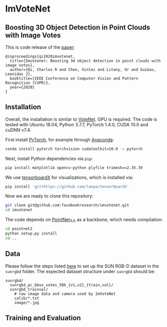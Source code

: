 # ImVoteNet
## Boosting 3D Object Detection in Point Clouds with Image Votes

This is code release of the [paper](https://arxiv.org/abs/2001.10692):
```
@inproceedings{qi2020imvotenet,
  title={Imvotenet: Boosting 3d object detection in point clouds with image votes},
  author={Qi, Charles R and Chen, Xinlei and Litany, Or and Guibas, Leonidas J},
  booktitle={IEEE Conference on Computer Vision and Pattern Recognition (CVPR)},
  year={2020}
}
```

## Installation
Overall, the installation is similar to [VoteNet](https://github.com/facebookresearch/votenet). GPU is required. The code is tested with Ubuntu 18.04, Python 3.7.7, PyTorch 1.4.0, CUDA 10.0 and cuDNN v7.4.

First install [PyTorch](https://pytorch.org/get-started/locally/), for example through [Anaconda](https://docs.anaconda.com/anaconda/install/):
```bash
conda install pytorch torchvision cudatoolkit=10.0 -c pytorch
```
Next, install Python dependencies via `pip`:
```bash
pip install matplotlib opencv-python plyfile trimesh==2.35.39
```
We use [tensorboardX](https://github.com/lanpa/tensorboardX) for visualizations, which is installed via:
```bash
pip install 'git+https://github.com/lanpa/tensorboardX'
```
Now we are ready to clone this repository:
```bash
git clone git@github.com:facebookresearch/imvotenet.git
cd imvotenet
```
The code depends on [PointNet++](http://arxiv.org/abs/1706.02413) as a backbone, which needs compilation:
```bash
cd pointnet2
python setup.py install
cd ..
```

## Data
Please follow the steps listed [here](https://github.com/facebookresearch/votenet/blob/master/sunrgbd/README.md) to set up the SUN RGB-D dataset in the `sunrgbd` folder. The expected dataset structure under `sunrgbd` should be:
```
sunrgbd/
  sunrgbd_pc_bbox_votes_50k_{v1,v2}_{train,val}/
  sunrgbd_trainval/
    # raw image data and camera used by ImVoteNet
    calib/*.txt
    image/*.jpg
```

## Training and Evaluation

